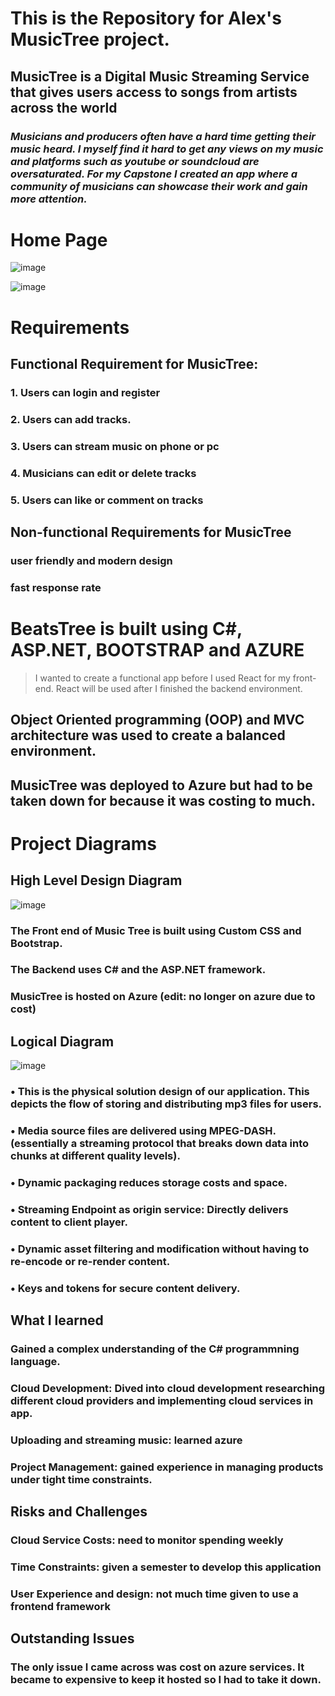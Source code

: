 # This is the Repository for Alex's MusicTree project.

## MusicTree is a Digital Music Streaming Service that gives users access to songs from artists across the world

### *Musicians and producers often have a hard time getting their music heard. I myself find it hard to get any views on my music and platforms such as youtube or soundcloud are oversaturated. For my Capstone I created an app where a community of musicians can showcase their work and gain more attention.*  

# Home Page
![image](https://github.com/alexwinter443/MusicTree/assets/59127575/b1c7e1cb-9d74-4f04-9093-2c8959194326)

![image](https://github.com/alexwinter443/MusicTree/assets/59127575/aad7420e-5808-45a5-babf-5112b6378837)

# Requirements
## Functional Requirement for MusicTree:

### 1. Users can login and register

### 2. Users can add tracks.

### 3. Users can stream music on phone or pc

### 4. Musicians can edit or delete tracks

### 5. Users can like or comment on tracks

## Non-functional Requirements for MusicTree

### user friendly and modern design

### fast response rate

# BeatsTree is built using C#, ASP.NET, BOOTSTRAP and AZURE

> I wanted to create a functional app before I used React for my front-end. React will be used after I finished the backend environment.

## Object Oriented programming (OOP) and MVC architecture was used to create a balanced environment.

## MusicTree was deployed to Azure but had to be taken down for because it was costing to much.

# Project Diagrams

## High Level Design Diagram
![image](https://github.com/alexwinter443/MusicTree/assets/59127575/e909c7cb-b344-4b99-aac0-ed424ababd7b)

### The Front end of Music Tree is built using Custom CSS and Bootstrap.

### The Backend uses C# and the ASP.NET framework.

### MusicTree is hosted on Azure (edit: no longer on azure due to cost)

## Logical Diagram

![image](https://github.com/alexwinter443/MusicTree/assets/59127575/8f9c37a8-5f46-4d17-9b0c-6ed819abdfbe)

### •	This is the physical solution design of our application. This depicts the flow of storing and distributing mp3 files for users.
### •	Media source files are delivered using MPEG-DASH. (essentially a streaming protocol that breaks down data into chunks at different quality levels).
### •	Dynamic packaging reduces storage costs and space.
### •	Streaming Endpoint as origin service: Directly delivers content to client player.
### •	Dynamic asset filtering and modification without having to re-encode or re-render content.
### •	Keys and tokens for secure content delivery.

## What I learned

### Gained a complex understanding of the C# programmning language.
### Cloud Development: Dived into cloud development researching different cloud providers and implementing cloud services in app.
### Uploading and streaming music: learned azure
### Project Management: gained experience in managing products under tight time constraints.

## Risks and Challenges

### Cloud Service Costs: need to monitor spending weekly

### Time Constraints: given a semester to develop this application

### User Experience and design: not much time given to use a frontend framework

## Outstanding Issues

### The only issue I came across was cost on azure services. It became to expensive to keep it hosted so I had to take it down.












